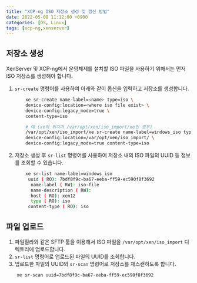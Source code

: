 ```yaml
---
title: "XCP-ng ISO 저장소 생성 및 갱신 방법"
date: 2022-05-08 11:12:00 +0900
categories: [OS, Linux]
tags: [xcp-ng,xenserver]
---
```


## 저장소 생성
XenServer 및 XCP-ng에서 운영체제를 설치할 ISO 파일을 사용하기 위해서는 먼저 ISO 저장소를 생성해야 합니다.
1. `sr-create` 명령어를 사용하여 아래와 같이 옵션을 입력하고 저장소를 생성합니다.

    ```bash
        xe sr-create name-label=<name> type=iso \
        device-config:location=<where iso file exist> \
        device-config:legacy_mode=true \
        content-type=iso

        # 예 (xe의 위치가 /var/opt/xen/iso_import/xe인 경우)
        /var/opt/xen/iso_import/xe sr-create name-label=windows_iso type=iso \
        device-config:location=/var/opt/xen/iso_import/ \
        device-config:legacy_mode=true content-type=iso
    ```

2. 저장소 생성 후 `sr-list` 명령어를 사용하여 저장소 내의 ISO 파일의 UUID 등 정보를 조회할 수 있습니다.

    ```bash
        xe sr-list name-label=windows_iso
         uuid ( RO): 7bdf8f9c-ba67-eeba-ff59-ec590f8f3692
          name-label ( RW): iso-file
          name-description ( RW):
          host ( RO): xen12
          type ( RO): iso
         content-type ( RO): iso
    ```

## 파일 업로드
1. 파일질라와 같은 SFTP 툴을 이용해서 ISO 파일을 `/var/opt/xen/iso_import` 디렉토리에 업로드합니다.
2. `sr-list` 명령어로 업로드된 파일의 UUID를 조회합니다.
3. 업로드한 파일의 UUID와 `sr-scan` 명령어로 저장소를 재스캔하도록 합니다.

```bash
    xe sr-scan uuid=7bdf8f9c-ba67-eeba-ff59-ec590f8f3692
```

